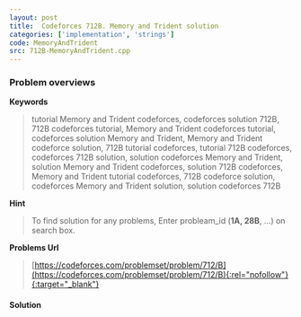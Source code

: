 ```yaml
---
layout: post
title:  Codeforces 712B. Memory and Trident solution
categories: ['implementation', 'strings']
code: MemoryAndTrident
src: 712B-MemoryAndTrident.cpp
---
```

### **Problem overviews**

**Keywords**
> tutorial Memory and Trident codeforces, codeforces solution 712B, 712B codeforces tutorial, Memory and Trident codeforces tutorial, codeforces solution Memory and Trident, Memory and Trident codeforce solution, 712B tutorial codeforces, tutorial 712B codeforces, codeforces 712B solution, solution codeforces Memory and Trident, solution Memory and Trident codeforces, solution 712B codeforces, Memory and Trident tutorial codeforces, 712B codeforce solution, codeforces Memory and Trident solution, solution codeforces 712B

**Hint**
> To find solution for any problems, Enter probleam_id (**1A, 28B**, ...) on search box. 

**Problems Url**
> [https://codeforces.com/problemset/problem/712/B](https://codeforces.com/problemset/problem/712/B){:rel="nofollow"}{:target="_blank"}

#### **Solution**



